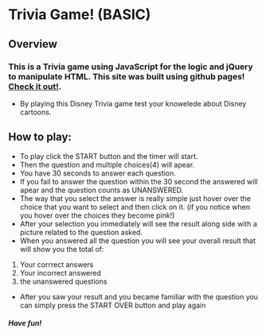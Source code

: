 # **Trivia Game! (BASIC)**
## Overview
### This is a Trivia game using JavaScript for the logic and jQuery to manipulate HTML. This site was built using github pages! [Check it out!](https://tamilae.github.io/Trivia-Game-Basic/).
- By playing this Disney Trivia game test your knowelede about Disney cartoons.

## How to play:
- To play click the START button and the timer will start.
- Then the question and multiple choices(4) will apear. 
- You have 30 seconds to answer each question.
- If you fail to answer the question within the 30 second the answered will apear and the question counts as UNANSWERED.
- The way that you select the answer is really simple just hover over the choice that you want to select and then click on it. (if you notice when you hover over the choices they become pink!)
- After your selection you immediately will see the result along side with a picture related to the question asked.
- When you answered all the question you will see your overall result that will show you the total of: 
1. Your corrrect answers
2. Your incorrect answered
3. the unanswered questions
- After you saw your result and you became familiar with the question you can simply press the START OVER button and play again
##### Have fun!

